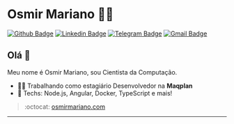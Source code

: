 # Osmir Mariano :man_technologist:

[![Github Badge](https://img.shields.io/badge/-Github-000?style=flat-square&logo=Github&logoColor=white&link=https://github.com/osmirmariano)](https://github.com/lucasgdb)
[![Linkedin Badge](https://img.shields.io/badge/-LinkedIn-blue?style=flat-square&logo=Linkedin&logoColor=white&link=https://www.linkedin.com/in/osmir-mariano-a03a3170/)](https://www.linkedin.com/in/osmir-mariano-a03a3170/)
[![Telegram Badge](https://img.shields.io/badge/-Telegram-1ca0f1?style=flat-square&labelColor=1ca0f1&logo=telegram&logoColor=white&link=https://t.me/osmirmariano)](https://t.me/lucasgdb)
[![Gmail Badge](https://img.shields.io/badge/-Gmail-c14438?style=flat-square&logo=Gmail&logoColor=white&link=mailto:osmirmarianocc@gmail.com)](mailto:osmirmarianocc@gmail.com)

## Olá 👋

Meu nome é Osmir Mariano, sou Cientista da Computação.

- :office_worker: Trabalhando como estagiário Desenvolvedor na **Maqplan**
- :blue_heart: Techs: Node.js, Angular, Docker, TypeScript e mais!

> :octocat: [osmirmariano.com](https://osmirmariano.com)

---

